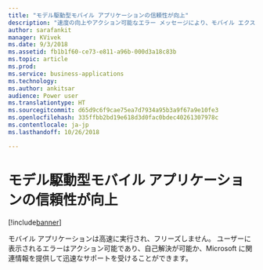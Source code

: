 ```yaml
---
title: "モデル駆動型モバイル アプリケーションの信頼性が向上"
description: "速度の向上やアクション可能なエラー メッセージにより、モバイル エクスペリエンスがさらに楽しくなります"
author: sarafankit
manager: KVivek
ms.date: 9/3/2018
ms.assetid: fb1b1f60-ce73-e811-a96b-000d3a18c83b
ms.topic: article
ms.prod: 
ms.service: business-applications
ms.technology: 
ms.author: ankitsar
audience: Power user
ms.translationtype: HT
ms.sourcegitcommit: d65d9c6f9cae75ea7d7934a95b3a9f67a9e10fe3
ms.openlocfilehash: 335ffbb2bd19e618d3d0fac0bdec40261307978c
ms.contentlocale: ja-jp
ms.lasthandoff: 10/26/2018

---
```

# <a name="model-driven-mobile-applications-are-more-reliable"></a>モデル駆動型モバイル アプリケーションの信頼性が向上


[!include[banner](../../includes/banner.md)]

モバイル アプリケーションは高速に実行され、フリーズしません。 ユーザーに表示されるエラーはアクション可能であり、自己解決が可能か、Microsoft に関連情報を提供して迅速なサポートを受けることができます。


